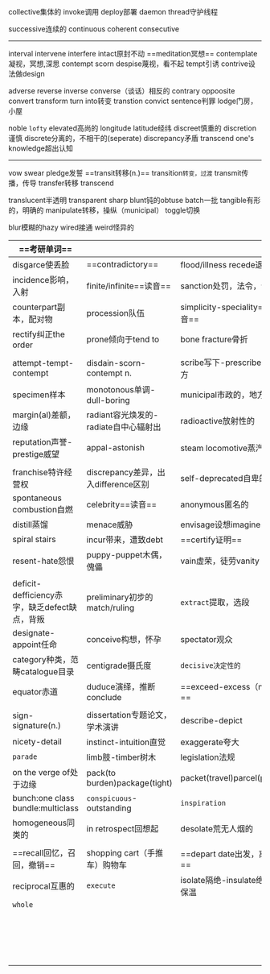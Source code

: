 collective集体的
invoke调用
deploy部署
daemon thread守护线程

successive连续的
continuous
coherent
consecutive
******
interval intervene interfere
intact原封不动
==meditation冥想== contemplate凝视，冥想,深思
contempt scorn despise蔑视，看不起
tempt引诱
contrive设法做design

adverse reverse inverse converse（谈话）相反的
contrary oppoosite
convert transform turn into转变 transtion
convict sentence判罪
lodge门房，小屋

noble `lofty` elevated高尚的
longitude latitude经纬
discreet慎重的 discretion谨慎
discrete分离的，不相干的(seperate) discrepancy矛盾
transcend one's knowledge超出认知
*************
vow swear pledge发誓
==transit转移(n.)== transition`转变，过渡`
transmit传播，传导
transfer转移
transcend

translucent半透明 transparent
sharp blunt钝的obtuse
batch一批
tangible有形的，明确的
manipulate转移，操纵（municipal） toggle切换

blur模糊的hazy
wired接通 weird怪异的
 
| ==考研单词==                            |                               |                             |
| ----------------------------------- | ----------------------------- | --------------------------- |
| disgarce使丢脸                         | ==contradictory==             | flood/illness recede退去      |
| incidence影响，入射                      | finite/infinite==读音==         | sanction处罚，法令，许可            |
| counterpart副本，配对物                   | procession队伍                  | simplicity-speciality==读音== |
| rectify纠正the order                  | prone倾向于tend to               | bone fracture骨折             |
|                                     |                               |                             |
| attempt-tempt-contempt              | disdain-scorn-contempt n.     | scribe写下-prescribe开处方       |
| specimen样本                          | monotonous单调-dull-boring      | municipal市政的，地方的            |
| margin(al)差额，边缘                     | radiant容光焕发的-radiate自中心辐射出    | radioactive放射性的             |
| reputation声誉-prestige威望             | appal-astonish                | steam locomotive蒸汽车         |
|                                     |                               |                             |
| franchise特许经营权                      | discrepancy差异，出入difference区别  | self-deprecated自卑的          |
| spontaneous combustion自燃            | celebrity==读音==               | anonymous匿名的                |
| distill蒸馏                           | menace威胁                      | envisage设想imagine           |
| spiral stairs                       | incur带来，遭致debt                | ==certify证明==               |
| resent-hate怨恨                       | puppy-puppet木偶，傀儡             | vain虚荣，徒劳vanity             |
|                                     |                               |                             |
| deficit-defficiency赤字，缺乏defect缺点，背叛 | preliminary初步的match/ruling    | `extract`提取，选段              |
| designate-appoint任命                 | conceive构想，怀孕                 | spectator观众                 |
| category种类，范畴catalogue目录            | centigrade摄氏度                 | `decisive决定性的`              |
| equator赤道                           | duduce演绎，推断conclude           | ==exceed-excess（n.a.）==     |
|                                     |                               |                             |
| sign-signature(n.)                  | dissertation专题论文，学术演讲         | describe-depict             |
| nicety-detail                       | instinct-intuition直觉          | exaggerate夸大                |
| `parade`                            | limb肢-timber树木                | legislation法规               |
| on the verge of处于边缘                 | pack(to burden)package(tight) | packet(travel)parcel(post)  |
| bunch:one class bundle:multiclass   | `conspicuous`-outstanding     | `inspiration`               |
| homogeneous同类的                      | in retrospect回想起              | desolate荒无人烟的               |
|                                     |                               |                             |
| ==recall回忆，召回，撤销==                  | shopping cart（手推车）购物车         | ==depart date出发，离开==        |
| reciprocal互惠的                       | `execute`                     | isolate隔绝-insulate绝缘，保温     |
| `whole`                             |                               |                             |
|                                     |                               |                             |
|                                     |                               |                             |
|                                     |                               |                             |
|                                     |                               |                             |
|                                     |                               |                             |
|                                     |                               |                             |
|                                     |                               |                             |
|                                     |                               |                             |
|                                     |                               |                             |
|                                     |                               |                             |
|                                     |                               |                             |
|                                     |                               |                             |
|                                     |                               |                             |
|                                     |                               |                             |
|                                     |                               |                             |
|                                     |                               |                             |
|                                     |                               |                             |
|                                     |                               |                             |





